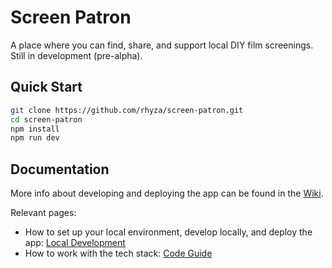 # Screen Patron

A place where you can find, share, and support local DIY film screenings. Still in development (pre-alpha).

## Quick Start

```sh
git clone https://github.com/rhyza/screen-patron.git
cd screen-patron
npm install
npm run dev
```

## Documentation

More info about developing and deploying the app can be found in the [Wiki](https://github.com/rhyza/screen-patron/wiki).

Relevant pages:

- How to set up your local environment, develop locally, and deploy the app: [Local Development](https://github.com/rhyza/screen-patron/wiki/Local-Development)
- How to work with the tech stack: [Code Guide](https://github.com/rhyza/screen-patron/wiki/Code-Guide)
